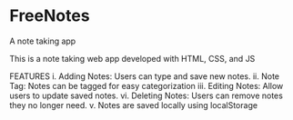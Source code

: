 # FreeNotes
A note taking app

This is a note taking web app developed with HTML, CSS, and JS

FEATURES
i.    Adding Notes: Users can type and save new notes.
ii.   Note Tag: Notes can be tagged for easy categorization
iii.  Editing Notes: Allow users to update saved notes.
vi.   Deleting Notes: Users can remove notes they no longer need.
v.    Notes are saved locally using localStorage
